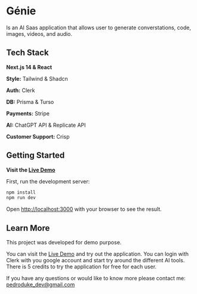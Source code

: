 # Génie

Is an AI Saas application that allows user to generate converstations, code, images, videos, and audio.

## Tech Stack

<strong>Next.js 14 & React</strong>

<strong>Style:</strong> Tailwind & Shadcn

<strong>Auth:</strong> Clerk

<strong>DB:</strong> Prisma & Turso

<strong>Payments:</strong> Stripe

<strong>AI:</strong> ChatGPT API & Replicate API

<strong>Customer Support:</strong> Crisp

## Getting Started

<strong>Visit the [Live Demo](https://ai-generator-saas-omega.vercel.app/)</strong>

First, run the development server:

```bash
npm install
npm run dev
```

Open [http://localhost:3000](http://localhost:3000) with your browser to see the result.

## Learn More

This project was developed for demo purpose.

You can visit the [Live Demo](https://ai-generator-saas-omega.vercel.app/) and try out the application. You can login with Clerk with you google account and start try around the different AI tools. There is 5 credits to try the application for free for each user.

If you have any questions or would like to know more please contact me: pedroduke_dev@gmail.com
